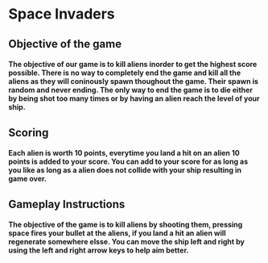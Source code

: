 # Space Invaders
## Objective of the game
#### The objective of our game is to kill aliens inorder to get the highest score possible. There is no way to completely end the game and kill all the aliens as they will coninously spawn thoughout the game. Their spawn is random and never ending. The only way to end the game is to die either by being shot too many times or by having an alien reach the level of your ship. 
## Scoring
#### Each alien is worth 10 points, everytime you land a hit on an alien 10 points is added to your score. You can add to your score for as long as you like as long as a alien does not collide with your ship resulting in game over.
## Gameplay Instructions 
#### The objective of the game is to kill aliens by shooting them, pressing space fires your bullet at the aliens, if you land a hit an alien will regenerate somewhere elsse. You can move the ship left and right by using the left and right arrow keys to help aim better. 